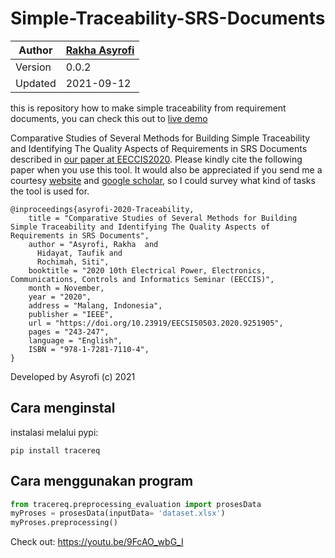 # Simple-Traceability-SRS-Documents
Author  | [Rakha Asyrofi](https://scholar.google.com/citations?user=WN9T5UUAAAAJ&hl=id&oi=ao)
 -------|-----------
Version | 0.0.2
Updated | 2021-09-12

this is repository how to make simple traceability from requirement documents, 
you can check this out to [live demo](https://wordembed.herokuapp.com/)

Comparative Studies of Several Methods for Building Simple Traceability and Identifying The Quality Aspects of Requirements in SRS Documents described in [our paper at EECCIS2020](https://ieeexplore.ieee.org/document/9263479). Please kindly cite the following paper when you use this tool. It would also be appreciated if you send me a courtesy [website](http://rakha.asyrofi.com/) and [google scholar](https://scholar.google.com/citations?user=WN9T5UUAAAAJ&hl=id&oi=ao), so I could survey what kind of tasks the tool is used for. 
```
@inproceedings{asyrofi-2020-Traceability,
    title = "Comparative Studies of Several Methods for Building Simple Traceability and Identifying The Quality Aspects of Requirements in SRS Documents",
    author = "Asyrofi, Rakha  and
      Hidayat, Taufik and
      Rochimah, Siti",
    booktitle = "2020 10th Electrical Power, Electronics, Communications, Controls and Informatics Seminar (EECCIS)",
    month = November,
    year = "2020",
    address = "Malang, Indonesia",
    publisher = "IEEE",
    url = "https://doi.org/10.23919/EECSI50503.2020.9251905",
    pages = "243-247",
    language = "English",
    ISBN = "978-1-7281-7110-4",
}
```

Developed by Asyrofi (c) 2021

## Cara menginstal

instalasi melalui pypi:

    pip install tracereq


## Cara menggunakan program

```python
from tracereq.preprocessing_evaluation import prosesData
myProses = prosesData(inputData= 'dataset.xlsx')
myProses.preprocessing()
```

Check out: https://youtu.be/9FcAO_wbG_I



